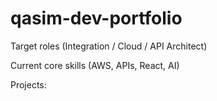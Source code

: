 # qasim-dev-portfolio

Target roles (Integration / Cloud / API Architect)

Current core skills (AWS, APIs, React, AI)

Projects:
